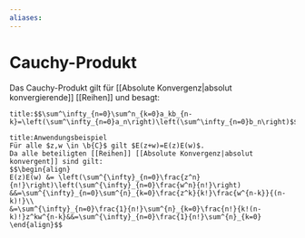 ```yaml
---
aliases: 
---
```

$\newcommand{\f}[1]{\mathcal{#1}}\newcommand{\F}[1]{\mathfrak{#1}}\newcommand{\b}[1]{\mathbb{#1}}$
# Cauchy-Produkt 
Das Cauchy-Produkt gilt für [[Absolute Konvergenz|absolut konvergierende]] [[Reihen]] und besagt:
```ad-abstract
title:$$\sum^\infty_{n=0}\sum^n_{k=0}a_kb_{n-k}=\left(\sum^\infty_{n=0}a_n\right)\left(\sum^\infty_{n=0}b_n\right)$$
```

```ad-example
title:Anwendungsbeispiel
Für alle $z,w \in \b{C}$ gilt $E(z+w)=E(z)E(w)$.
Da alle beteiligten [[Reihen]] [[Absolute Konvergenz|absolut konvergent]] sind gilt:
$$\begin{align}
E(z)E(w) &= \left(\sum^{\infty}_{n=0}\frac{z^n}{n!}\right)\left(\sum^{\infty}_{n=0}\frac{w^n}{n!}\right)
&&=\sum^{\infty}_{n=0}\sum^{n}_{k=0}\frac{z^k}{k!}\frac{w^{n-k}}{(n-k)!}\\
&=\sum^{\infty}_{n=0}\frac{1}{n!}\sum^{n}_{k=0}\frac{n!}{k!(n-k)!}z^kw^{n-k}&&=\sum^{\infty}_{n=0}\frac{1}{n!}\sum^{n}_{k=0}
\end{align}$$
```
